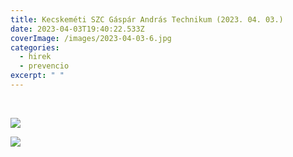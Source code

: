 ```yaml
---
title: Kecskeméti SZC Gáspár András Technikum (2023. 04. 03.)
date: 2023-04-03T19:40:22.533Z
coverImage: /images/2023-04-03-6.jpg
categories:
  - hirek
  - prevencio
excerpt: " "
---
```

 ﻿

![](/images/2023-04-03-7.jpg)

![](/images/2023-04-03-8.jpg)